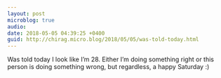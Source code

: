 ```yaml
---
layout: post
microblog: true
audio: 
date: 2018-05-05 04:39:25 +0400
guid: http://chirag.micro.blog/2018/05/05/was-told-today.html
---
```

Was told today I look like I’m 28. Either I’m doing something right or this person is doing something wrong, but regardless, a happy Saturday :)
